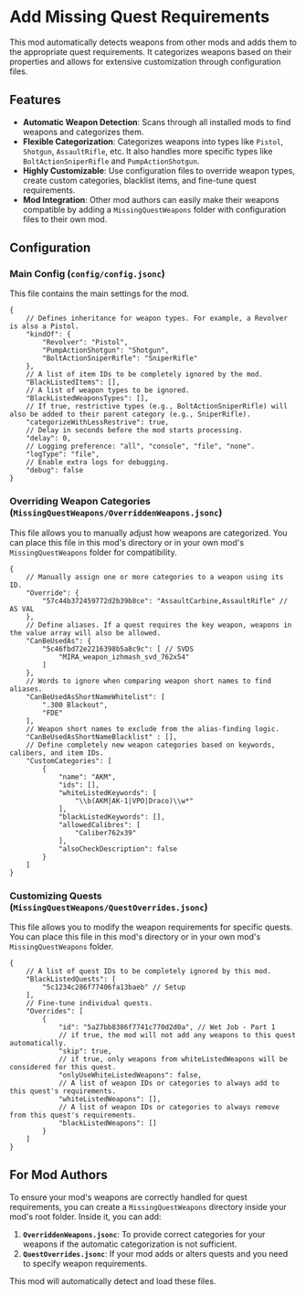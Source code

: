 # Add Missing Quest Requirements

This mod automatically detects weapons from other mods and adds them to the appropriate quest requirements. It categorizes weapons based on their properties and allows for extensive customization through configuration files.

## Features

- **Automatic Weapon Detection**: Scans through all installed mods to find weapons and categorizes them.
- **Flexible Categorization**: Categorizes weapons into types like `Pistol`, `Shotgun`, `AssaultRifle`, etc. It also handles more specific types like `BoltActionSniperRifle` and `PumpActionShotgun`.
- **Highly Customizable**: Use configuration files to override weapon types, create custom categories, blacklist items, and fine-tune quest requirements.
- **Mod Integration**: Other mod authors can easily make their weapons compatible by adding a `MissingQuestWeapons` folder with configuration files to their own mod.

## Configuration

### Main Config (`config/config.jsonc`)

This file contains the main settings for the mod.

```jsonc
{
    // Defines inheritance for weapon types. For example, a Revolver is also a Pistol.
    "kindOf": {
        "Revolver": "Pistol",
        "PumpActionShotgun": "Shotgun",
        "BoltActionSniperRifle": "SniperRifle"
    },
    // A list of item IDs to be completely ignored by the mod.
    "BlackListedItems": [],
    // A list of weapon types to be ignored.
    "BlackListedWeaponsTypes": [],
    // If true, restrictive types (e.g., BoltActionSniperRifle) will also be added to their parent category (e.g., SniperRifle).
    "categorizeWithLessRestrive": true,
    // Delay in seconds before the mod starts processing.
    "delay": 0,
    // Logging preference: "all", "console", "file", "none".
    "logType": "file",
    // Enable extra logs for debugging.
    "debug": false
}
```

### Overriding Weapon Categories (`MissingQuestWeapons/OverriddenWeapons.jsonc`)

This file allows you to manually adjust how weapons are categorized. You can place this file in this mod's directory or in your own mod's `MissingQuestWeapons` folder for compatibility.

```jsonc
{
    // Manually assign one or more categories to a weapon using its ID.
    "Override": {
        "57c44b372459772d2b39b8ce": "AssaultCarbine,AssaultRifle" // AS VAL
    },
    // Define aliases. If a quest requires the key weapon, weapons in the value array will also be allowed.
    "CanBeUsedAs": {
        "5c46fbd72e2216398b5a8c9c": [ // SVDS
            "MIRA_weapon_izhmash_svd_762x54"
        ]
    },
    // Words to ignore when comparing weapon short names to find aliases.
    "CanBeUsedAsShortNameWhitelist": [
        ".300 Blackout",
        "FDE"
    ],
    // Weapon short names to exclude from the alias-finding logic.
    "CanBeUsedAsShortNameBlacklist" : [],
    // Define completely new weapon categories based on keywords, calibers, and item IDs.
    "CustomCategories": [
        {
            "name": "AKM",
            "ids": [],
            "whiteListedKeywords": [
                "\\b(AKM|AK-1|VPO|Draco)\\w*"
            ],
            "blackListedKeywords": [],
            "allowedCalibres": [
                "Caliber762x39"
            ],
            "alsoCheckDescription": false
        }
    ]
}
```

### Customizing Quests (`MissingQuestWeapons/QuestOverrides.jsonc`)

This file allows you to modify the weapon requirements for specific quests. You can place this file in this mod's directory or in your own mod's `MissingQuestWeapons` folder.

```jsonc
{
    // A list of quest IDs to be completely ignored by this mod.
    "BlackListedQuests": [
        "5c1234c286f77406fa13baeb" // Setup
    ],
    // Fine-tune individual quests.
    "Overrides": [
        {
            "id": "5a27bb8386f7741c770d2d0a", // Wet Job - Part 1
            // if true, the mod will not add any weapons to this quest automatically.
            "skip": true,
            // if true, only weapons from whiteListedWeapons will be considered for this quest.
            "onlyUseWhiteListedWeapons": false,
            // A list of weapon IDs or categories to always add to this quest's requirements.
            "whiteListedWeapons": [],
            // A list of weapon IDs or categories to always remove from this quest's requirements.
            "blackListedWeapons": []
        }
    ]
}
```

## For Mod Authors

To ensure your mod's weapons are correctly handled for quest requirements, you can create a `MissingQuestWeapons` directory inside your mod's root folder. Inside it, you can add:

1.  **`OverriddenWeapons.jsonc`**: To provide correct categories for your weapons if the automatic categorization is not sufficient.
2.  **`QuestOverrides.jsonc`**: If your mod adds or alters quests and you need to specify weapon requirements.

This mod will automatically detect and load these files.